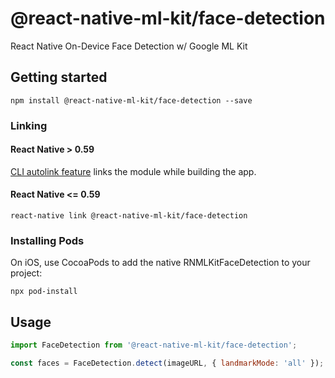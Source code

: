 # @react-native-ml-kit/face-detection

React Native On-Device Face Detection w/ Google ML Kit

## Getting started

`npm install @react-native-ml-kit/face-detection --save`

### Linking

#### React Native > 0.59

[CLI autolink feature](https://github.com/react-native-community/cli/blob/master/docs/autolinking.md) links the module while building the app.

#### React Native <= 0.59

`react-native link @react-native-ml-kit/face-detection`

### Installing Pods

On iOS, use CocoaPods to add the native RNMLKitFaceDetection to your project:

`npx pod-install`

## Usage

```javascript
import FaceDetection from '@react-native-ml-kit/face-detection';

const faces = FaceDetection.detect(imageURL, { landmarkMode: 'all' });
```
